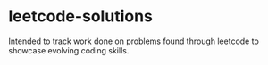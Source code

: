 # leetcode-solutions
Intended to track work done on problems found through leetcode to showcase evolving coding skills.
